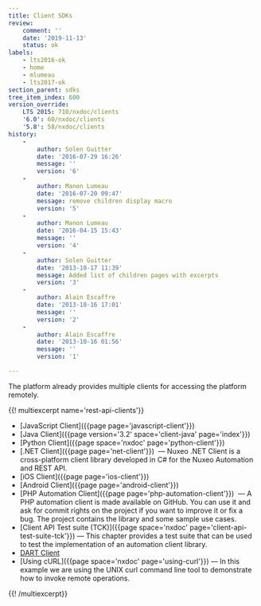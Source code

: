 ```yaml
---
title: Client SDKs
review:
    comment: ''
    date: '2019-11-13'
    status: ok
labels:
    - lts2016-ok
    - home
    - mlumeau
    - lts2017-ok
section_parent: sdks
tree_item_index: 600
version_override:
    LTS 2015: 710/nxdoc/clients
    '6.0': 60/nxdoc/clients
    '5.8': 58/nxdoc/clients
history:
    -
        author: Solen Guitter
        date: '2016-07-29 16:26'
        message: ''
        version: '6'
    -
        author: Manon Lumeau
        date: '2016-07-20 09:47'
        message: remove children display macro
        version: '5'
    -
        author: Manon Lumeau
        date: '2016-04-15 15:43'
        message: ''
        version: '4'
    -
        author: Solen Guitter
        date: '2013-10-17 11:39'
        message: Added list of children pages with excerpts
        version: '3'
    -
        author: Alain Escaffre
        date: '2013-10-16 17:01'
        message: ''
        version: '2'
    -
        author: Alain Escaffre
        date: '2013-10-16 01:56'
        message: ''
        version: '1'

---
```

The platform already provides multiple clients for accessing the platform remotely.

{{! multiexcerpt name='rest-api-clients'}}

*   [JavaScript Client]({{page page='javascript-client'}})
*   [Java Client]({{page version='3.2' space='client-java' page='index'}})
*   [Python Client]({{page space='nxdoc' page='python-client'}})
*   [.NET Client]({{page page='net-client'}}) &nbsp;&mdash;&nbsp;<span class="smalltext">Nuxeo .NET Client is a cross-platform client library developed in C# for the Nuxeo Automation and REST API.</span>
*   [iOS Client]({{page page='ios-client'}})
*   [Android Client]({{page page='android-client'}})
*   [PHP Automation Client]({{page page='php-automation-client'}}) &nbsp;&mdash;&nbsp;<span class="smalltext">A PHP automation client is made available on GitHub. You can use it and ask for commit rights on the project if you want to improve it or fix a bug. The project contains the library and some sample use cases.</span>
*   [Client API Test suite (TCK)]({{page space='nxdoc' page='client-api-test-suite-tck'}})&nbsp;&mdash;&nbsp;<span class="smalltext">This chapter provides a test suite that can be used to test the implementation of an automation client library.</span>
*   [DART Client](https://github.com/nelsonsilva/nuxeo-dart-client)
*   [Using cURL]({{page space='nxdoc' page='using-curl'}})&nbsp;&mdash;&nbsp;<span class="smalltext">In this example we are using the UNIX curl command line tool to demonstrate how to invoke remote operations.</span>

{{! /multiexcerpt}}
